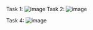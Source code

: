 Task 1: ![image](https://github.com/Yesaullah/PfFall23/assets/142867724/83d0fae1-9f32-4a4b-9502-4c267def70b6)
Task 2: ![image](https://github.com/Yesaullah/PfFall23/assets/142867724/b594f781-04d3-4974-99b9-64094c0fccd5)

Task 4: ![image](https://github.com/Yesaullah/PfFall23/assets/142867724/cd1f79d0-5f68-42fb-8deb-1a6c3c443efa)
